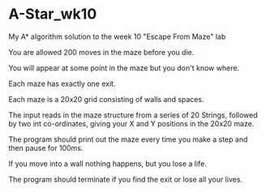 # A-Star_wk10
My A* algorithm solution to the week 10 "Escape From Maze" lab 

You are allowed 200 moves in the maze before you die. 

You will appear at some point in the maze but you don't know where. 

Each maze has exactly one exit.

Each maze is a 20x20 grid consisting of walls and spaces. 

The input reads in the maze structure from a series of 20 Strings, followed by two int co-ordinates, giving your X and Y positions in the 20x20 maze.

The program should print out the maze every time you make a step and then pause for 100ms. 

If you move into a wall nothing happens, but you lose a life. 

The program should terminate if you find the exit or lose all your lives.
